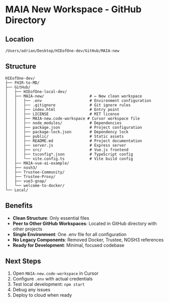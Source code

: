 # MAIA New Workspace - GitHub Directory

## Location
`/Users/adrian/Desktop/HIEofOne-dev/GitHub/MAIA-new`

## Structure
```
HIEofOne-dev/
├── FHIR-to-MD/
├── GitHub/
│   ├── HIEofOne-local-dev/
│   ├── MAIA-new/                    # ← New clean workspace
│   │   ├── .env                     # Environment configuration
│   │   ├── .gitignore               # Git ignore rules
│   │   ├── index.html               # Entry point
│   │   ├── LICENSE                  # MIT license
│   │   ├── MAIA-new.code-workspace # Cursor workspace file
│   │   ├── node_modules/            # Dependencies
│   │   ├── package.json             # Project configuration
│   │   ├── package-lock.json        # Dependency lock
│   │   ├── public/                  # Static assets
│   │   ├── README.md                # Project documentation
│   │   ├── server.js                # Express server
│   │   ├── src/                     # Vue.js frontend
│   │   ├── tsconfig*.json           # TypeScript config
│   │   └── vite.config.ts           # Vite build config
│   ├── MAIA-vue-ai-example/
│   ├── nosh3/
│   ├── Trustee-Community/
│   ├── Trustee-Proxy/
│   ├── vue3-gnap/
│   └── welcome-to-docker/
└── Local/
```

## Benefits
- **Clean Structure**: Only essential files
- **Peer to Other GitHub Workspaces**: Located in GitHub directory with other projects
- **Single Environment**: One .env file for all configuration
- **No Legacy Components**: Removed Docker, Trustee, NOSH3 references
- **Ready for Development**: Minimal, focused codebase

## Next Steps
1. Open `MAIA-new.code-workspace` in Cursor
2. Configure `.env` with actual credentials
3. Test local development: `npm start`
4. Debug any issues
5. Deploy to cloud when ready
